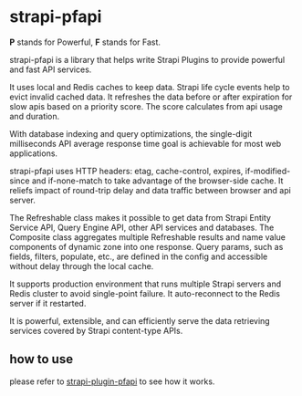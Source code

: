# strapi-pfapi

**P** stands for Powerful, **F** stands for Fast.

strapi-pfapi is a library that helps write Strapi Plugins to provide powerful and fast API services.

It uses local and Redis caches to keep data. Strapi life cycle events help to evict invalid cached data. It refreshes the data before or after expiration for slow apis based on a priority score. The score calculates from api usage and duration. 

With database indexing and query optimizations, the single-digit milliseconds API average response time goal is achievable for most web applications.

strapi-pfapi uses HTTP headers: etag, cache-control, expires, if-modified-since and if-none-match to take advantage of the browser-side cache. It reliefs impact of round-trip delay and data traffic between browser and api server.

The Refreshable class makes it possible to get data from Strapi Entity Service API, Query Engine API, other API services and databases. The Composite class aggregates multiple Refreshable results and name value components of dynamic zone into one response. Query params, such as fields, filters, populate, etc., are defined in the config and accessible without delay through the local cache.

It supports production environment that runs multiple Strapi servers and Redis cluster to avoid single-point failure. It auto-reconnect to the Redis server if it restarted.

It is powerful, extensible, and can efficiently serve the data retrieving services covered by Strapi content-type APIs.

## how to use

please refer to <a href="https://github.com/iamsamwen/strapi-plugin-pfapi">strapi-plugin-pfapi</a> to see how it works.